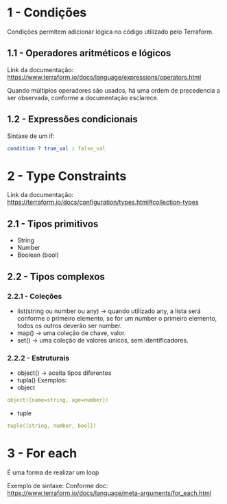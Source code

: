 # 1 - Condições
Condições permitem adicionar lógica no código utilizado pelo Terraform.

## 1.1 - Operadores aritméticos e lógicos

Link da documentação:
https://www.terraform.io/docs/language/expressions/operators.html

Quando múltiplos operadores são usados, há uma ordem de precedencia a ser observada, conforme a documentação esclarece.

## 1.2 - Expressões condicionais

Sintaxe de um if:
```yaml
condition ? true_val : false_val
```

# 2 - Type Constraints

Link da documentação:
https://terraform.io/docs/configuration/types.html#collection-types

## 2.1 - Tipos primitivos
- String
- Number
- Boolean (bool)

## 2.2 - Tipos complexos
### 2.2.1 - Coleções
- list(string ou number ou any) -> quando utilizado any, a lista será conforme o primeiro elemento, se for um number o primeiro elemento, todos os outros deverão ser number.
- map() -> uma coleção de chave, valor.
- set() -> uma coleção de valores únicos, sem identificadores.
### 2.2.2 - Estruturais
- object() -> aceita tipos diferentes
- tupla()
Exemplos:
- object
```yaml
object({name=string, age=number})
```
- tuple
```yaml
tuple([string, number, bool])
```
# 3 - For each

É uma forma de realizar um loop

Exemplo de sintaxe:
Conforme doc: https://www.terraform.io/docs/language/meta-arguments/for_each.html
